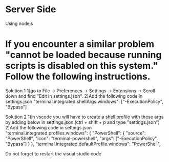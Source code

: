 # Server Side

Using nodejs



# If you encounter a similar problem "cannot be loaded because running scripts is disabled on this system." Follow the following instructions.

Solution 1
1)go to File -> Preferences -> Settings -> Extensions -> Scroll down and find "Edit in settings.json". 
2)Add the following code in settings.json
"terminal.integrated.shellArgs.windows": ["-ExecutionPolicy", "Bypass"]

Solution 2
1)in vscode you will have to create a shell profile with these args by adding below in settings.json (ctrl + shift + p and type "settings.json")
2)Add the following code in settings.json
"terminal.integrated.profiles.windows": {
  "PowerShell": {
    "source": "PowerShell",
    "icon": "terminal-powershell",
    "args": ["-ExecutionPolicy", "Bypass"]
  }
},
"terminal.integrated.defaultProfile.windows": "PowerShell",

Do not forget to restart the visual studio code
